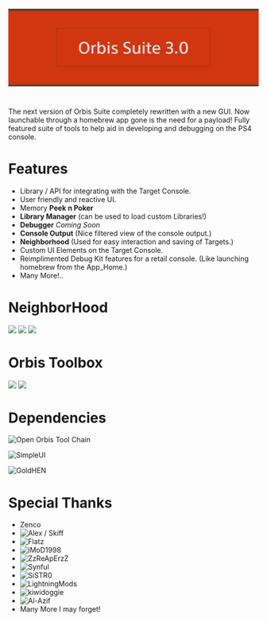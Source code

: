 ![Header](/Assets/Header.png?raw=true)
#
The next version of Orbis Suite completely rewritten with a new GUI. Now launchable through a homebrew app gone is the need for a payload! Fully featured suite of tools to help aid in developing and debugging on the PS4 console. 

# Features
- Library / API for integrating with the Target Console.
- User friendly and reactive UI.
- Memory **Peek n Poker**
- **Library Manager** (can be used to load custom Libraries!)
- **Debugger** *Coming Soon*
- **Console Output** (Nice filtered view of the console output.)
- **Neighborhood** (Used for easy interaction and saving of Targets.)
- Custom UI Elements on the Target Console.
- Reimplimented Debug Kit features for a retail console. (Like launching homebrew from the App_Home.)
- Many More!..

# NeighborHood
![](https://i.imgur.com/qXyssyK.png)
![](https://i.imgur.com/CXOJsNg.png)
![](https://i.imgur.com/B8DgWyV.png)

# Orbis Toolbox
![](https://i.imgur.com/2Ql98B9.png)
![](https://i.imgur.com/DWbgEsN.png)

# Dependencies

![Open Orbis Tool Chain](https://github.com/OpenOrbis/OpenOrbis-PS4-Toolchain)

![SimpleUI](https://github.com/OSM-Made/SimpleUI)

![GoldHEN](https://github.com/GoldHEN/GoldHEN)

# Special Thanks
- Zenco
- ![Alex / Skiff](https://github.com/skiff)
- ![Flatz](https://github.com/flatz)
- ![iMoD1998](https://github.com/iMoD1998)
- ![ZzReApErzZ](https://github.com/Peribunt)
- ![Synful](https://github.com/Synful)
- ![SiSTR0](https://github.com/SiSTR0)
- ![LightningMods](https://github.com/LightningMods)
- ![kiwidoggie](https://github.com/kiwidoggie)
- ![Al-Azif](https://github.com/Al-Azif)
- Many More I may forget!
